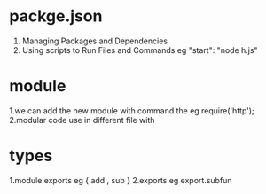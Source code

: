 # packge.json
1. Managing Packages and Dependencies
2. Using scripts to Run Files and Commands eg  "start": "node h.js"

# module 
1.we can add the new module with command the eg require('http');
2.modular code use in different file with 
  # types
  1.module.exports eg { add , sub }
  2.exports  eg export.subfun

